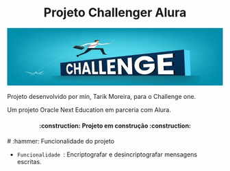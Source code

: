 <h1 align="center">Projeto Challenger Alura</h1>
<img src="./Assets/challenge.jpg">
<p>Projeto desenvolvido por min, Tarik Moreira, para o Challenge one.<p>
<p>Um projeto Oracle Next Education em parceria com Alura.<p>
<h4 align="center"> 
    :construction:  Projeto em construção  :construction:
</h4>
# :hammer: Funcionalidade do projeto

- `Funcionalidade `: Encriptografar e desincriptografar mensagens escritas.
